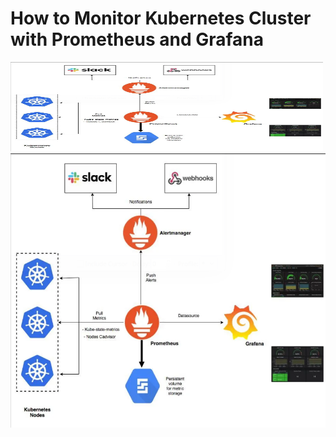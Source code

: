 <div class="">
<h1 id="3220" class="pw-post-title hl hm hn bd ho hp hq hr hs ht hu hv hw hx hy hz ia ib ic id ie if ig ih ii ij bi" data-selectable-paragraph="">How to Monitor Kubernetes Cluster with Prometheus and Grafana</h1>
<p><img src="https://github.com/Vaskata84/Vaskata84/blob/master/prometheus-alertmanager/grafana.png" alt="grafana" width="500" height="143" /><img src="https://github.com/Vaskata84/Vaskata84/blob/master/prometheus-alertmanager/grafana.png" alt="" /></p>
</div>
